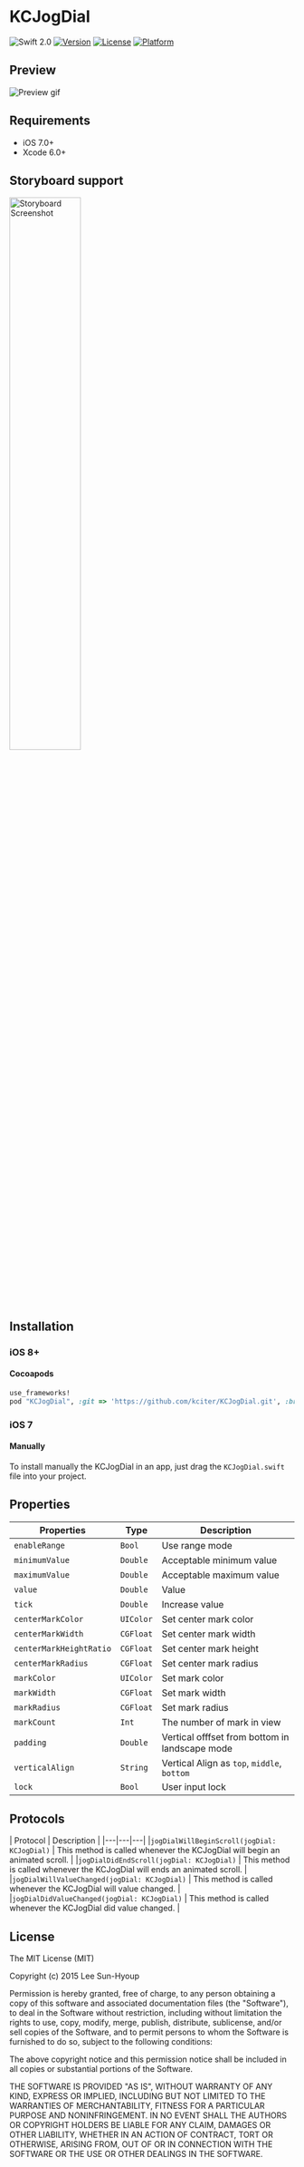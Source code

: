 # KCJogDial
![Swift 2.0](https://img.shields.io/badge/Swift-1.2-orange.svg)
[![Version](https://img.shields.io/cocoapods/v/KCJogDial.svg?style=flat)](http://cocoapods.org/pods/KCJogDial)
[![License](https://img.shields.io/cocoapods/l/KCJogDial.svg?style=flat)](http://cocoapods.org/pods/KCJogDial)
[![Platform](https://img.shields.io/cocoapods/p/KCJogDial.svg?style=flat)](http://cocoapods.org/pods/KCJogDial)

## Preview
<img src="https://github.com/kciter/KCJogDial/raw/master/Images/preview.gif" alt="Preview gif">

## Requirements
* iOS 7.0+
* Xcode 6.0+

## Storyboard support
<img src="https://github.com/kciter/KCJogDial/raw/master/Images/storyboard.png" width="50%" alt="Storyboard Screenshot">

## Installation

### iOS 8+
#### Cocoapods
```ruby
use_frameworks!
pod "KCJogDial", :git => 'https://github.com/kciter/KCJogDial.git', :branch => 'swift1.2'
```
### iOS 7
#### Manually
To install manually the KCJogDial in an app, just drag the `KCJogDial.swift` file into your project.

## Properties
| Properties | Type | Description |
|---|---|---|
|`enableRange` | `Bool` | Use range mode |
|`minimumValue` | `Double` | Acceptable minimum value |
|`maximumValue` | `Double` | Acceptable maximum value |
|`value` | `Double` | Value |
|`tick` | `Double` | Increase value |
|`centerMarkColor` | `UIColor` | Set center mark color |
|`centerMarkWidth` | `CGFloat` | Set center mark width |
|`centerMarkHeightRatio` | `CGFloat` | Set center mark height |
|`centerMarkRadius` | `CGFloat` | Set center mark radius |
|`markColor` | `UIColor` | Set mark color |
|`markWidth` | `CGFloat` | Set mark width |
|`markRadius` | `CGFloat` | Set mark radius |
|`markCount` | `Int` | The number of mark in view |
|`padding` | `Double` | Vertical offfset from bottom in landscape mode |
|`verticalAlign` | `String` | Vertical Align as `top`, `middle`, `bottom` |
|`lock` | `Bool` | User input lock |

## Protocols
| Protocol | Description |
|---|---|---|
|`jogDialWillBeginScroll(jogDial: KCJogDial)` | This method is called whenever the KCJogDial will begin an animated scroll. |
|`jogDialDidEndScroll(jogDial: KCJogDial)` | This method is called whenever the KCJogDial will ends an animated scroll. |
|`jogDialWillValueChanged(jogDial: KCJogDial)` | This method is called whenever the KCJogDial will value changed. |
|`jogDialDidValueChanged(jogDial: KCJogDial)` | This method is called whenever the KCJogDial did value changed. |

## License
The MIT License (MIT)

Copyright (c) 2015 Lee Sun-Hyoup

Permission is hereby granted, free of charge, to any person obtaining a copy
of this software and associated documentation files (the "Software"), to deal
in the Software without restriction, including without limitation the rights
to use, copy, modify, merge, publish, distribute, sublicense, and/or sell
copies of the Software, and to permit persons to whom the Software is
furnished to do so, subject to the following conditions:

The above copyright notice and this permission notice shall be included in all
copies or substantial portions of the Software.

THE SOFTWARE IS PROVIDED "AS IS", WITHOUT WARRANTY OF ANY KIND, EXPRESS OR
IMPLIED, INCLUDING BUT NOT LIMITED TO THE WARRANTIES OF MERCHANTABILITY,
FITNESS FOR A PARTICULAR PURPOSE AND NONINFRINGEMENT. IN NO EVENT SHALL THE
AUTHORS OR COPYRIGHT HOLDERS BE LIABLE FOR ANY CLAIM, DAMAGES OR OTHER
LIABILITY, WHETHER IN AN ACTION OF CONTRACT, TORT OR OTHERWISE, ARISING FROM,
OUT OF OR IN CONNECTION WITH THE SOFTWARE OR THE USE OR OTHER DEALINGS IN THE
SOFTWARE.
